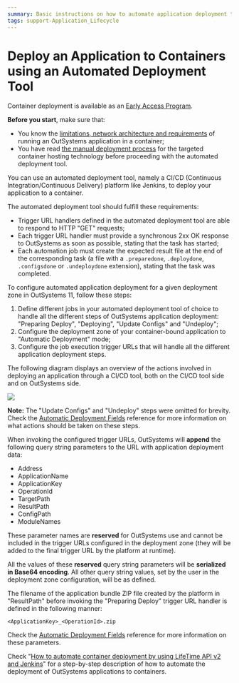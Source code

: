 ```yaml
---
summary: Basic instructions on how to automate application deployment to containers using an automatic deployment tool.
tags: support-Application_Lifecycle
---
```


# Deploy an Application to Containers using an Automated Deployment Tool

<div class="warning" markdown="1">

Container deployment is available as an [Early Access Program](<https://www.outsystems.com/goto/technical-preview>).

</div>

<div class="info" markdown="1">

**Before you start**, make sure that:

* You know the [limitations, network architecture and requirements](<intro.md>) of running an OutSystems application in a container;
* You have read [the manual deployment process](<app-run.md>) for the targeted container hosting technology before proceeding with the automated deployment tool.

</div>

You can use an automated deployment tool, namely a CI/CD (Continuous Integration/Continuous Delivery) platform like Jenkins, to deploy your application to a container.

The automated deployment tool should fulfill these requirements:

* Trigger URL handlers defined in the automated deployment tool are able to respond to HTTP "GET" requests;
* Each trigger URL handler must provide a synchronous 2xx OK response to OutSystems as soon as possible, stating that the task has started;
* Each automation job must create the expected result file at the end of the corresponding task (a file with a `.preparedone`, `.deploydone`, `.configsdone` or `.undeploydone` extension), stating that the task was completed. 

To configure automated application deployment for a given deployment zone in OutSystems 11, follow these steps:

1. Define different jobs in your automated deployment tool of choice to handle all the different steps of OutSystems application deployment: "Preparing Deploy", "Deploying", "Update Configs" and "Undeploy";
1. Configure the deployment zone of your container-bound application to "Automatic Deployment" mode;
1. Configure the job execution trigger URLs that will handle all the different application deployment steps. 

The following diagram displays an overview of the actions involved in deploying an application through a CI/CD tool, both on the CI/CD tool side and on OutSystems side.

![](<images/containers-automated-deployment-steps.png?width=952>)

**Note:** The "Update Configs" and "Undeploy" steps were omitted for brevity. Check the [Automatic Deployment Fields](<../deploy-applications/zones/reference.md#automatic-deployment-fields>) reference for more information on what actions should be taken on these steps.

When invoking the configured trigger URLs, OutSystems will **append** the following query string parameters to the URL with application deployment data:

* Address
* ApplicationName
* ApplicationKey
* OperationId
* TargetPath
* ResultPath
* ConfigPath
* ModuleNames

These parameter names are **reserved** for OutSystems use and cannot be included in the trigger URLs configured in the deployment zone (they will be added to the final trigger URL by the platform at runtime).

All the values of these **reserved** query string parameters will be **serialized in Base64 encoding**. All other query string values, set by the user in the deployment zone configuration, will be as defined.

The filename of the application bundle ZIP file created by the platform in "ResultPath" before invoking the "Preparing Deploy" trigger URL handler is defined in the following manner:

`<ApplicationKey>_<OperationId>.zip`

Check the [Automatic Deployment Fields](<../deploy-applications/zones/reference.md#automatic-deployment-fields>) reference for more information on these parameters.

<div class="info" markdown="1">

Check "[How to automate container deployment by using LifeTime API v2 and Jenkins](<https://success.outsystems.com/Documentation/Development_FAQs/How_to_automate_container_deployment_by_using_LifeTime_API_v2_and_Jenkins>)" for a step-by-step description of how to automate the deployment of OutSystems applications to containers.

</div>
